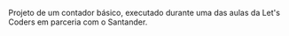Projeto de um contador básico, executado durante uma das aulas da Let's Coders em parceria com o Santander.
